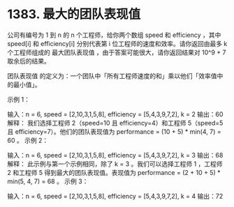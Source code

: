 # 1383. 最大的团队表现值
公司有编号为 1 到 n 的 n 个工程师，给你两个数组 speed 和 efficiency ，其中 speed[i] 和 efficiency[i] 分别代表第 i 位工程师的速度和效率。请你返回由最多 k 个工程师组成的 ​​​​​​最大团队表现值 ，由于答案可能很大，请你返回结果对 10^9 + 7 取余后的结果。

团队表现值 的定义为：一个团队中「所有工程师速度的和」乘以他们「效率值中的最小值」。

 

示例 1：

输入：n = 6, speed = [2,10,3,1,5,8], efficiency = [5,4,3,9,7,2], k = 2
输出：60
解释：
我们选择工程师 2（speed=10 且 efficiency=4）和工程师 5（speed=5 且 efficiency=7）。他们的团队表现值为 performance = (10 + 5) * min(4, 7) = 60 。
示例 2：

输入：n = 6, speed = [2,10,3,1,5,8], efficiency = [5,4,3,9,7,2], k = 3
输出：68
解释：
此示例与第一个示例相同，除了 k = 3 。我们可以选择工程师 1 ，工程师 2 和工程师 5 得到最大的团队表现值。表现值为 performance = (2 + 10 + 5) * min(5, 4, 7) = 68 。
示例 3：

输入：n = 6, speed = [2,10,3,1,5,8], efficiency = [5,4,3,9,7,2], k = 4
输出：72
